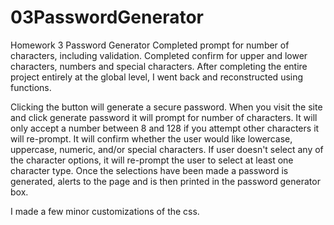 # 03PasswordGenerator
Homework 3 Password Generator
Completed prompt for number of characters, including validation.
Completed confirm for upper and lower characters, numbers and special characters.
After completing the entire project entirely at the global level, I went back and reconstructed using functions.

Clicking the button will generate a secure password.
When you visit the site and click generate password
it will prompt for number of characters.
It will only accept a number between 8 and 128
if you attempt other characters it will re-prompt.
It will confirm whether the user would like 
lowercase, uppercase, numeric, and/or special characters.
If user doesn't select any of the character options, it will re-prompt the user
to select at least one character type.
Once the selections have been made a password is generated, alerts to the page and is then printed in the password generator box.

I made a few minor customizations of the css.
